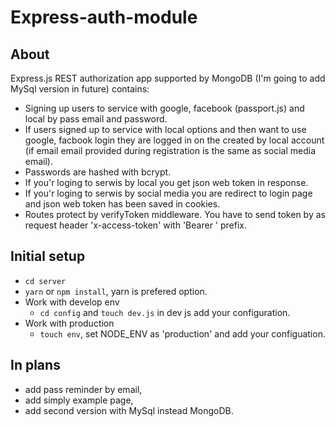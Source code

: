# Express-auth-module

## About

Express.js REST authorization app supported by MongoDB (I'm going to add MySql version in future) contains:

-   Signing up users to service with google, facebook (passport.js) and local by pass email and password.
-   If users signed up to service with local options and then want to use google, facbook login they are logged in on the created by local account (if email email provided during registration is the same as social media email).
-   Passwords are hashed with bcrypt.
-   If you'r loging to serwis by local you get json web token in response.
-   If you'r loging to serwis by social media you are redirect to login page and json web token has been saved in cookies.
-   Routes protect by verifyToken middleware. You have to send token by as request header 'x-access-token' with 'Bearer ' prefix.

## Initial setup

- `cd server`
- `yarn` or `npm install`, yarn is prefered option.
- Work with develop env
    -   `cd config` and `touch dev.js` in dev js add your configuration.
-   Work with production
    -   `touch env`, set NODE_ENV as 'production' and add your configuation.

## In plans

-   add pass reminder by email,
-   add simply example page,
-   add second version with MySql instead MongoDB.
